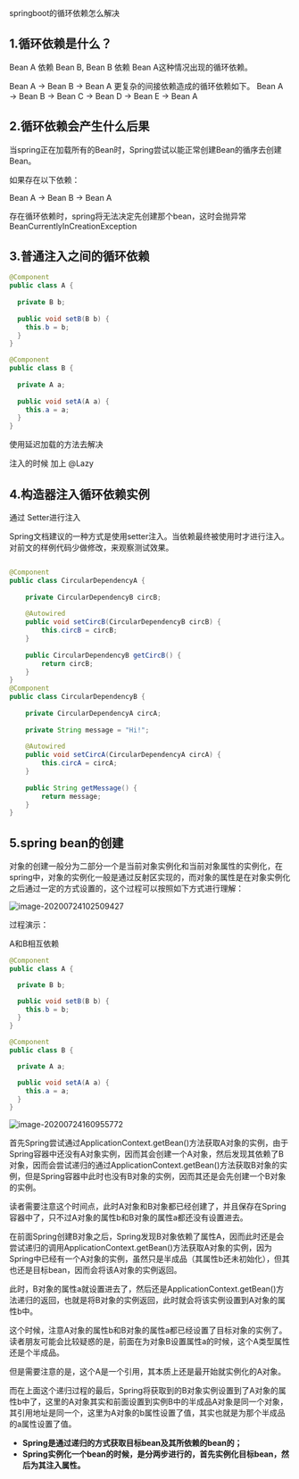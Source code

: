 springboot的循环依赖怎么解决

## 1.循环依赖是什么？

Bean A 依赖   Bean B, Bean B  依赖  Bean A这种情况出现的循环依赖。

Bean A → Bean B → Bean A
更复杂的间接依赖造成的循环依赖如下。
Bean A → Bean B → Bean C → Bean D → Bean E → Bean A

## 2.循环依赖会产生什么后果

当spring正在加载所有的Bean时，Spring尝试以能正常创建Bean的循序去创建Bean。

如果存在以下依赖：

Bean A → Bean B → Bean A

存在循环依赖时，spring将无法决定先创建那个bean，这时会抛异常 BeanCurrentlyInCreationException

## 3.普通注入之间的循环依赖

```java
@Component
public class A {
 
  private B b;
 
  public void setB(B b) {
    this.b = b;
  }
}

@Component
public class B {
 
  private A a;
 
  public void setA(A a) {
    this.a = a;
  }
}
```

使用延迟加载的方法去解决

注入的时候  加上  @Lazy

## 4.构造器注入循环依赖实例

通过   Setter进行注入

Spring文档建议的一种方式是使用setter注入。当依赖最终被使用时才进行注入。对前文的样例代码少做修改，来观察测试效果。

```java

@Component
public class CircularDependencyA {
 
    private CircularDependencyB circB;
 
    @Autowired
    public void setCircB(CircularDependencyB circB) {
        this.circB = circB;
    }
 
    public CircularDependencyB getCircB() {
        return circB;
    }
}
@Component
public class CircularDependencyB {
 
    private CircularDependencyA circA;
 
    private String message = "Hi!";
 
    @Autowired
    public void setCircA(CircularDependencyA circA) {
        this.circA = circA;
    }
 
    public String getMessage() {
        return message;
    }
}
```

## 5.spring bean的创建

​          对象的创建一般分为二部分一个是当前对象实例化和当前对象属性的实例化，在spring中，对象的实例化一般是通过反射区实现的，而对象的属性是在对象实例化之后通过一定的方式设置的，这个过程可以按照如下方式进行理解：

![image-20200724102509427](https://gitee.com/anqingjieer/pengbo/raw/master/img/20200724102523.png)

过程演示：

A和B相互依赖

```java
@Component
public class A {

  private B b;

  public void setB(B b) {
    this.b = b;
  }
}
```



```java
@Component
public class B {

  private A a;

  public void setA(A a) {
    this.a = a;
  }
}
```

![image-20200724160955772](https://gitee.com/anqingjieer/pengbo/raw/master/img/20200724160955.png)



​          首先Spring尝试通过ApplicationContext.getBean()方法获取A对象的实例，由于Spring容器中还没有A对象实例，因而其会创建一个A对象，然后发现其依赖了B对象，因而会尝试递归的通过ApplicationContext.getBean()方法获取B对象的实例，但是Spring容器中此时也没有B对象的实例，因而其还是会先创建一个B对象的实例。

​         读者需要注意这个时间点，此时A对象和B对象都已经创建了，并且保存在Spring容器中了，只不过A对象的属性b和B对象的属性a都还没有设置进去。

​         在前面Spring创建B对象之后，Spring发现B对象依赖了属性A，因而此时还是会尝试递归的调用ApplicationContext.getBean()方法获取A对象的实例，因为Spring中已经有一个A对象的实例，虽然只是半成品（其属性b还未初始化），但其也还是目标bean，因而会将该A对象的实例返回。

​       此时，B对象的属性a就设置进去了，然后还是ApplicationContext.getBean()方法递归的返回，也就是将B对象的实例返回，此时就会将该实例设置到A对象的属性b中。

​     这个时候，注意A对象的属性b和B对象的属性a都已经设置了目标对象的实例了。读者朋友可能会比较疑惑的是，前面在为对象B设置属性a的时候，这个A类型属性还是个半成品。

​		但是需要注意的是，这个A是一个引用，其本质上还是最开始就实例化的A对象。

​		而在上面这个递归过程的最后，Spring将获取到的B对象实例设置到了A对象的属性b中了，这里的A对象其实和前面设置到实例B中的半成品A对象是同一个对象，其引用地址是同一个，这里为A对象的b属性设置了值，其实也就是为那个半成品的a属性设置了值。





- **Spring是通过递归的方式获取目标bean及其所依赖的bean的；**
- **Spring实例化一个bean的时候，是分两步进行的，首先实例化目标bean，然后为其注入属性。**

